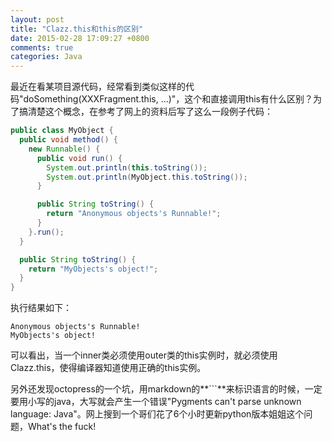 ```yaml
---
layout: post
title: "Clazz.this和this的区别"
date: 2015-02-28 17:09:27 +0800
comments: true
categories: Java
---
```


最近在看某项目源代码，经常看到类似这样的代码"doSomething(XXXFragment.this, ...)"，这个和直接调用this有什么区别？为了搞清楚这个概念，在参考了网上的资料后写了这么一段例子代码：

```java
public class MyObject {
  public void method() {
    new Runnable() {
      public void run() {
        System.out.println(this.toString());
        System.out.println(MyObject.this.toString());
      }

      public String toString() {
        return "Anonymous objects's Runnable!";
      }
    }.run();
  }

  public String toString() {
    return "MyObjects's object!";
  }
}
```

执行结果如下：

```
Anonymous objects's Runnable!
MyObjects's object!
```

可以看出，当一个inner类必须使用outer类的this实例时，就必须使用Clazz.this，使得编译器知道使用正确的this实例。

另外还发现octopress的一个坑，用markdown的**```**来标识语言的时候，一定要用小写的java，大写就会产生一个错误"Pygments can't parse unknown language: Java"。网上搜到一个哥们花了6个小时更新python版本姐姐这个问题，What's the fuck!